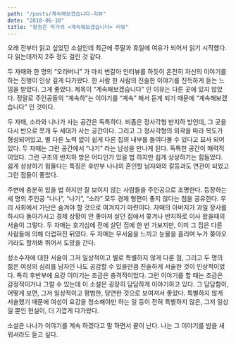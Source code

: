 ```yaml
---
path: "/posts/계속해보겠습니다-리뷰"
date: "2018-06-10"
title: "황정은 작가의 <계속해보겠습니다> 리뷰"
---
```


오래 전부터 읽고 싶었던 소설인데 최근에 주말과 휴일에 여유가 되어서 읽기 시작했다. 다 읽는데까지 2주 정도 걸린 것 같다.

두 자매와 한 명의 “오라버니” 가 마치 번갈아 인터뷰를 하듯이 온전히 자신의 이야기를 하는 진행이 인상 깊게 다가왔다. 한 사람 한 사람의 진솔한 이야기를 진득하게 듣는 느낌을 받았다. 그게 좋았다. 제목이 “계속해보겠습니다” 인 이유는 다른 곳에 있지 않았다. 정말로 주인공들의 “계속하”는 이야기를 “계속” 해서 듣게 되기 때문에 “계속해보겠습니다” 인 것이다.

두 자매, 소라와 나나가 사는 공간은 독특하다. 비좁은 정사각형 반지하 방인데, 그 곳을 다시 반으로 쪼개 두 세대가 사는 공간이다. 그리고 그 정사각형의 외곽을 따라 복도가 형성되어있고, 별 다른 노력 없이 쉽게 다른 집의 내부를 들여다볼 수 있다고 묘사 되어있다. 두 자매는 그런 공간에서 “나기” 라는 남성을 만나게 된다. 독특한 공간이 매력적이었다. 그런 구조의 반지하 방은 어디인가 있을 법 하지만 쉽게 상상하기는 힘들었다. 쉽게 상상하기 힘들다는 특징은 후반부 나나의 혼인할 남자와의 갈등과도 연관이 되었고 그런 점들이 좋았다.

주변에 충분히 있을 법 하지만 잘 보이지 않는 사람들을 주인공으로 조명한다. 등장하는 세 명의 주인공 “나나”, “나기”, “소라” 모두 경제 형편이 좋지 않다는 점을 공유한다. 우리 사회에서 가난은 숨겨야 할 것으로 여겨지기 마련이다. 자매의 아버지가 과일 장사를 하시다 돌아가시고 경제 상황이 안 좋아져 살던 집에서 쫒겨나 반지하로 이사 왔을때의 서술이 그렇다. 두 자매는 호기심에 전에 살던 집에 한 번 가보지만, 이미 그 집은 다른 사람들에 의해 더럽혀진 뒤였다. 두 자매는 무서움을 느끼고 눈물을 흘리며 누가 쫒아오기라도 할까봐 뛰어서 도망을 간다.

성소수자에 대한 서술이 그저 일상적이고 별로 특별하지 않게 다룬 점, 그리고 두 명의 젊은 여성의 심리를 남자인 나도 공감할 수 있을만큼 진솔하게 서술한 것이 인상적이었다. 특히 후반부에 요강 이야기는 조금은 충격적이었다. 그런 이야기를 할 때는 조금은 감정적이거나 그럴 수 있는데 이 소설은 굉장히 담담하게 이야기하고 있다. 그 담담함이, 어떻게 보면, 그저 일상적이고 평범한, 당연한 것으로 보여져서 좋았다. 특별하지 않게 서술했기 때문에 여성이 요강을 청소해야만 하는 일 등이 전혀 특별하지 않은, 그저 일상일 뿐인 현실이, 더 가깝게 다가왔다.

소설은 나나가 이야기를 계속 하겠다고 말 하면서 끝이 난다. 나는 그 이야기를 밤을 새워서라도 듣고 싶다.
